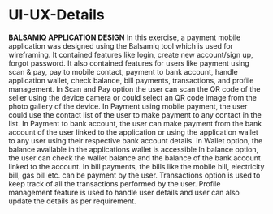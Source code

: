 # UI-UX-Details

**BALSAMIQ APPLICATION DESIGN**
In this exercise, a payment mobile application was designed using the Balsamiq tool which is used for wireframing.
It contained features like login, create new account/sign up, forgot password.
It also contained features for users like payment using scan & pay, pay to mobile contact, payment to bank account, handle application wallet, check balance, bill payments, transactions, and profile management.
In Scan and Pay option the user can scan the QR code of the seller using the device camera or could select an QR code image from the photo gallery of the device. 
In Payment using mobile payment, the user could use the contact list of the user to make payment to any contact in the list.
In Payment to bank account, the user can make payment from the bank account of the user linked to the application or using the application wallet to any user using their respective bank account details. 
In Wallet option, the balance available in the applications wallet is accessible
In balance option, the user can check the wallet balance and the balance of the bank account linked to the account.
In bill payments, the bills like the mobile bill, electricity bill, gas bill etc. can be payment by the user. 
Transactions option is used to keep track of all the transactions performed by the user. 
Profile management feature is used to handle user details and user can also update the details as per requirement. 
